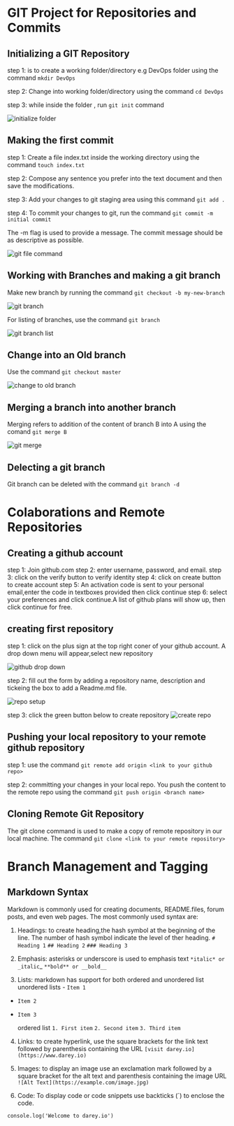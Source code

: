 # GIT Project for Repositories and Commits 

## Initializing a GIT Repository

step 1:  is to create a working folder/directory e.g DevOps folder using the command `mkdir DevOps`

step 2: Change into working folder/directory using the command `cd DevOps`

step 3: while inside the folder , run `git init` command

![initialize folder](./Images/initialize_git_folder.PNG)

## Making the first commit

step 1: Create a file index.txt inside the working directory using the command `touch index.txt`

step 2: Compose any sentence you prefer into the text document and then save the modifications.

step 3: Add your changes to git staging area using this command `git add .`

step 4: To commit your changes to git, run the command `git commit -m initial commit`

The -m flag is used to provide a message. The commit message should be as descriptive as possible.

![git file command](./Images/git_file_commit.PNG)


## Working with Branches and making a git branch

Make new branch by running the command `git checkout -b my-new-branch`

![git branch](./Images/git_branch.PNG)


For listing of branches, use the command `git branch`

![git branch list ](./Images/git_branch_list.PNG)

## Change into an Old branch

Use the command `git checkout master`

![change to old branch](./Images/change_to_old_branch.PNG) 

## Merging a branch into another branch 

Merging refers to addition of the content of branch B into A using the comand `git merge B`

![git merge](./Images/git_merge.PNG)

## Delecting a git branch

Git branch can be deleted with the command `git branch -d`

# Colaborations and Remote Repositories

## Creating a github account
step 1: Join github.com 
step 2: enter username, password, and email.
step 3: click on the verify button to verify identity
step 4: click on create button to create account
step 5: An activation code is sent to your personal email,enter the code in textboxes provided then click continue
step 6: select your preferences and click continue.A list of github plans will show up, then click continue for free.

## creating first repository
step 1: click on the plus sign at the top right coner of your github account. A drop down menu will appear,select new repository


![github drop down](./Images/github_dropdown.PNG)

step 2: fill out the form by adding a repository name, description and tickeing the box to add a Readme.md file.

![repo setup](./Images/github_repo_setup.PNG)

step 3: click the green button below to create repository
![create repo](./Images/create_repo.PNG)

 ## Pushing your local repository to your remote github repository

 step 1: use the command `git remote add origin <link to your github repo>`

 step 2: committing your changes in your local repo. You push the content to the remote repo using the command `git push origin <branch name>`

 ## Cloning Remote Git Repository

 The git clone command is used to make a copy of remote repository in our local machine. The command `git clone <link to your remote repository>`

 # Branch Management and Tagging 

 ## Markdown Syntax
 Markdown is commonly used for creating documents, README.files, forum posts, and even web pages. The most commonly used syntax are:

 1. Headings: to create heading,the hash symbol at the beginning of the line. The number of hash symbol indicate the level of ther heading. 
 `# Heading 1`
 `## Heading 2`
 `### Heading 3`

 2. Emphasis: asterisks or underscore is used to emphasis text
`*italic* or _italic`_
`**bold** or __bold__`

3. Lists: markdown has support for both ordered and unordered list
   unordered lists - 
  `Item 1`
- `Item 2`
- `Item 3`

   ordered list 
`1. First item`
`2. Second item`
`3. Third item`

4. Links: to create hyperlink, use the square brackets for the link text followed by parenthesis containing the URL
  `[visit darey.io](https://www.darey.io)`

5. Images: to display an image use an exclamation mark followed by a square bracket for the alt text and parenthesis containing the image URL
  `![Alt Text](https://example.com/image.jpg)`


6. Code: To display code or code snippets use backticks (`) to enclose the code.

 `console.log('Welcome to darey.io')`
















